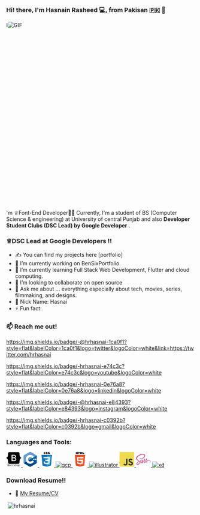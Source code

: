 ### Hi! there, I'm Hasnain Rasheed 💻, from Pakisan :pakistan: 👋

<img align="right" alt="GIF" src="[https://github.com/HrHasnai/HrHasnai/blob/main/hrhasnai (2).png.jpg](https://github.com/HrHasnai/HrHasnai/blob/main/hrhasnai%20(2).png.jpg)" width="500" height="500" />

I'm ♕Font-End Developer👨‍💻 Currently, I'm a student of BS (Computer Science & engineering) at University of central Punjab and also **Developer Student Clubs (DSC Lead) by Google Developer** .

### ♕DSC Lead at Google Developers !!

- ✍ You can find my projects here [portfolio]
- 🔭 I’m currently working on BenSixPortfolio.
- 🌱 I’m currently learning Full Stack Web Development, Flutter and cloud computing.
- 👯 I’m looking to collaborate on open source
- 💬 Ask me about ... everything especially about tech, movies, series, filmmaking, and designs.
- 📛 Nick Name: Hasnai
- ⚡ Fun fact:

### :mailbox: Reach me out!

https://img.shields.io/badge/-@hrhasnai-1ca0f1?style=flat&labelColor=1ca0f1&logo=twitter&logoColor=white&link=https://twitter.com/hrhasnai

https://img.shields.io/badge/-hrhasnai-e74c3c?style=flat&labelColor=e74c3c&logo=youtube&logoColor=white

https://img.shields.io/badge/-hrhasnai-0e76a8?style=flat&labelColor=0e76a8&logo=linkedin&logoColor=white

https://img.shields.io/badge/-@hrhasnai-e84393?style=flat&labelColor=e84393&logo=instagram&logoColor=white

https://img.shields.io/badge/-hrhasnai-c0392b?style=flat&labelColor=c0392b&logo=gmail&logoColor=white

<h3 align="left">Languages and Tools:</h3>
<p align="left"> <a href="[https://getbootstrap.com](https://getbootstrap.com/)" target="_blank"> <img src="https://raw.githubusercontent.com/devicons/devicon/master/icons/bootstrap/bootstrap-plain-wordmark.svg" alt="bootstrap" width="40" height="40"/> </a> <a href="https://www.w3schools.com/cpp/" target="_blank"> <img src="https://raw.githubusercontent.com/devicons/devicon/master/icons/cplusplus/cplusplus-original.svg" alt="cplusplus" width="40" height="40"/> </a> <a href="https://www.w3schools.com/css/" target="_blank"> <img src="https://raw.githubusercontent.com/devicons/devicon/master/icons/css3/css3-original-wordmark.svg" alt="css3" width="40" height="40"/> </a> <a href="[https://cloud.google.com](https://cloud.google.com/)" target="_blank"> <img src="https://www.vectorlogo.zone/logos/google_cloud/google_cloud-icon.svg" alt="gcp" width="40" height="40"/> </a> <a href="https://www.w3.org/html/" target="_blank"> <img src="https://raw.githubusercontent.com/devicons/devicon/master/icons/html5/html5-original-wordmark.svg" alt="html5" width="40" height="40"/> </a> <a href="https://www.adobe.com/in/products/illustrator.html" target="_blank"> <img src="https://www.vectorlogo.zone/logos/adobe_illustrator/adobe_illustrator-icon.svg" alt="illustrator" width="40" height="40"/> </a> <a href="https://developer.mozilla.org/en-US/docs/Web/JavaScript" target="_blank"> <img src="https://raw.githubusercontent.com/devicons/devicon/master/icons/javascript/javascript-original.svg" alt="javascript" width="40" height="40"/> </a> <a href="[https://sass-lang.com](https://sass-lang.com/)" target="_blank"> <img src="https://raw.githubusercontent.com/devicons/devicon/master/icons/sass/sass-original.svg" alt="sass" width="40" height="40"/> </a> <a href="https://www.adobe.com/products/xd.html" target="_blank"> <img src="https://cdn.worldvectorlogo.com/logos/adobe-xd.svg" alt="xd" width="40" height="40"/> </a> </p>

### Download Resume!!

- :paperclip: [My Resume/CV](notion://www.notion.so/hrhasnai/Github-readme-cf69b1c591314f30a98f68989650b9cb)

<p> <img align="center" src="https://github-readme-stats.vercel.app/api?username=hrhasnai&show_icons=true&locale=en" alt="hrhasnai" /></p>
